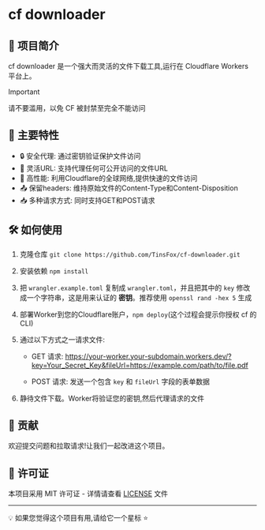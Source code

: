 # cf downloader

## 📖 项目简介

cf downloader 是一个强大而灵活的文件下载工具,运行在 Cloudflare Workers 平台上。

> [!IMPORTANT]
> 请不要滥用，以免 CF 被封禁至完全不能访问

## 🌟 主要特性

- 🔒 安全代理: 通过密钥验证保护文件访问
- 🔗 灵活URL: 支持代理任何可公开访问的文件URL
- 🚄 高性能: 利用Cloudflare的全球网络,提供快速的文件访问
- 📤 保留headers: 维持原始文件的Content-Type和Content-Disposition
- 📥 多种请求方式: 同时支持GET和POST请求

## 🛠️ 如何使用

1. 克隆仓库 `git clone https://github.com/TinsFox/cf-downloader.git`
2. 安装依赖 `npm install`
3. 把 `wrangler.example.toml` 复制成 `wrangler.toml`，并且把其中的 `key` 修改成一个字符串，这是用来认证的 **密钥**。推荐使用 `openssl rand -hex 5` 生成
4. 部署Worker到您的Cloudflare账户，`npm deploy`(这个过程会提示你授权 cf 的 CLI)
5. 通过以下方式之一请求文件:
	 - GET 请求: https://your-worker.your-subdomain.workers.dev/?key=Your_Secret_Key&fileUrl=https://example.com/path/to/file.pdf

	 - POST 请求: 发送一个包含 `key` 和 `fileUrl` 字段的表单数据

6. 静待文件下载。Worker将验证您的密钥,然后代理请求的文件

## 🤝 贡献

欢迎提交问题和拉取请求!让我们一起改进这个项目。

## 📜 许可证

本项目采用 MIT 许可证 - 详情请查看 [LICENSE](LICENSE) 文件

---

💡 如果您觉得这个项目有用,请给它一个星标 ⭐️
